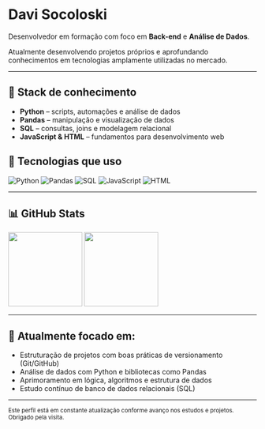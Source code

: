 # Davi Socoloski

Desenvolvedor em formação com foco em **Back-end** e **Análise de Dados**.

Atualmente desenvolvendo projetos próprios e aprofundando conhecimentos em tecnologias amplamente utilizadas no mercado.

---

## 🧰 Stack de conhecimento

- **Python** – scripts, automações e análise de dados  
- **Pandas** – manipulação e visualização de dados  
- **SQL** – consultas, joins e modelagem relacional  
- **JavaScript & HTML** – fundamentos para desenvolvimento web

## 🚀 Tecnologias que uso

![Python](https://img.shields.io/badge/Python-3776AB?style=for-the-badge&logo=python&logoColor=white)
![Pandas](https://img.shields.io/badge/Pandas-150458?style=for-the-badge&logo=pandas&logoColor=white)
![SQL](https://img.shields.io/badge/SQL-4479A1?style=for-the-badge&logo=postgresql&logoColor=white)
![JavaScript](https://img.shields.io/badge/JavaScript-F7DF1E?style=for-the-badge&logo=javascript&logoColor=black)
![HTML](https://img.shields.io/badge/HTML5-E34F26?style=for-the-badge&logo=html5&logoColor=white)


---

## 📊 GitHub Stats

<p align="left">
  <img height="150em" src="https://github-readme-stats.vercel.app/api?username=davisocoloski1&show_icons=true&theme=dark&hide_border=true" />
  <img height="150em" src="https://github-readme-stats.vercel.app/api/top-langs/?username=davisocoloski1&layout=compact&theme=dark&hide_border=true" />
</p>


---

## 📌 Atualmente focado em:

- Estruturação de projetos com boas práticas de versionamento (Git/GitHub)  
- Análise de dados com Python e bibliotecas como Pandas  
- Aprimoramento em lógica, algoritmos e estrutura de dados  
- Estudo contínuo de banco de dados relacionais (SQL)

---

<sub>Este perfil está em constante atualização conforme avanço nos estudos e projetos. Obrigado pela visita.</sub>